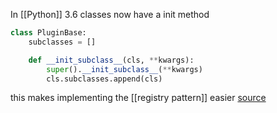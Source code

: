 In [[Python]] 3.6 classes now have a init method

```python
class PluginBase:
    subclasses = []

    def __init_subclass__(cls, **kwargs):
        super().__init_subclass__(**kwargs)
        cls.subclasses.append(cls)
```
this makes implementing the [[registry pattern]] easier
[source](https://stackoverflow.com/questions/5189232/how-to-auto-register-a-class-when-its-defined/50099920#50099920)